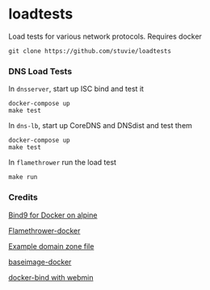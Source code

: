 loadtests
=========

Load tests for various network protocols. Requires docker

	git clone https://github.com/stuvie/loadtests

### DNS Load Tests ###

In `dnsserver`, start up ISC bind and test it

    docker-compose up
    make test

In `dns-lb`, start up CoreDNS and DNSdist and test them

    docker-compose up
    make test

In `flamethrower` run the load test

    make run


### Credits ###

[Bind9 for Docker on alpine](https://github.com/resyst-it/docker-bind9)

[Flamethrower-docker](https://github.com/franklouwers/flamethrower-docker)

[Example domain zone file](https://www.zytrax.com/books/dns/ch6/mydomain.html)

[baseimage-docker](https://github.com/phusion/baseimage-docker)

[docker-bind with webmin](https://github.com/CosmicQ/docker-bind)
